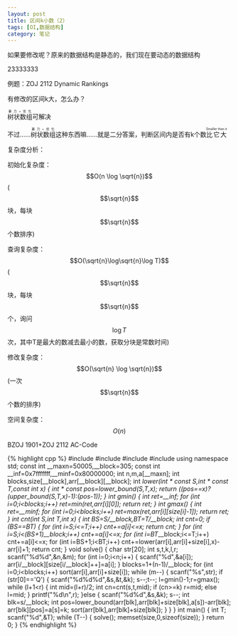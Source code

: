 ```yaml
---
layout: post
title: 区间k小数（2）
tags: [OI,数据结构]
category: 笔记
---
```


如果要修改呢？原来的数据结构是静态的，我们现在要动态的数据结构

23333333

例题：ZOJ 2112 Dynamic Rankings

有修改的区间k大，怎么办？

<ruby>树状数组<rt>暴力+优化</rt></ruby>可解决

不过……<ruby>树状数组<rt>暴力+优化</rt></ruby>这种东西嘛……就是二分答案，判断区间内是否有k个数<ruby>比它大<rt>Smaller than it</rt></ruby>

复杂度分析：

初始化复杂度：$$O(n \log \sqrt{n})$$($$\sqrt{n}$$块，每块$$\sqrt{n}$$个数排序)

查询复杂度：$$O(\sqrt{n}\log\sqrt{n}\log T)$$($$\sqrt{n}$$块，每块$$\sqrt{n}$$个，询问$$\log T$$次，其中T是最大的数减去最小的数，获取分块是常数时间)

修改复杂度：$$O(\sqrt{n} \log \sqrt{n})$$(一次$$\sqrt{n}$$个数的排序)

空间复杂度：$$O(n)$$

BZOJ 1901+ZOJ 2112 AC-Code

{% highlight cpp %}
#include <iostream>
#include <cstdio>
#include <cstring>
#include <algorithm>
using namespace std;
const int __maxn=50005,__block=305;
const int __inf=0x7fffffff,__minf=0x80000000;
int n,m,a[__maxn];
int blocks,size[__block],arr[__block][__block];
int *lower(int * const S,int * const T,const int x)
{
    int * const pos=lower_bound(S,T,x);
    return ((*pos==x)?(upper_bound(S,T,x)-1):(pos-1));
}
int gmin()
{
    int ret=__inf;
    for (int i=0;i<blocks;i++)
        ret=min(ret,arr[i][0]);
    return ret;
}
int gmax()
{
    int ret=__minf;
    for (int i=0;i<blocks;i++)
        ret=max(ret,arr[i][size[i]-1]);
    return ret;
}
int cnt(int S,int T,int x)
{
    int BS=S/__block,BT=T/__block;
    int cnt=0;
    if (BS==BT)
    {
        for (int i=S;i<=T;i++)
            cnt+=a[i]<=x;
        return cnt;
    }
    for (int i=S;i<(BS+1)*__block;i++)
        cnt+=a[i]<=x;
    for (int i=BT*__block;i<=T;i++)
        cnt+=a[i]<=x;
    for (int i=BS+1;i<BT;i++)
        cnt+=lower(arr[i],arr[i]+size[i],x)-arr[i]+1;
    return cnt;
}
void solve()
{
    char str[20];
    int s,t,k,l,r;
    scanf("%d%d",&n,&m);
    for (int i=0;i<n;i++)
    {
        scanf("%d",&a[i]);
        arr[i/__block][size[i/__block]++]=a[i];
    }
    blocks=1+(n-1)/__block;
    for (int i=0;i<blocks;i++)
        sort(arr[i],arr[i]+size[i]);
    while (m--)
    {
        scanf("%s",str);
        if (str[0]=='Q')
        {
            scanf("%d%d%d",&s,&t,&k);
            s--;t--;
            l=gmin()-1;r=gmax();
            while (l+1<r)
            {
                int mid=(l+r)/2;
                int cn=cnt(s,t,mid);
                if (cn>=k)
                    r=mid;
                else
                    l=mid;
            }
            printf("%d\n",r);
        }else
        {
            scanf("%d%d",&s,&k);
            s--;
            int blk=s/__block;
            int pos=lower_bound(arr[blk],arr[blk]+size[blk],a[s])-arr[blk];
            arr[blk][pos]=a[s]=k;
            sort(arr[blk],arr[blk]+size[blk]);
        }
    }
}
int main()
{
    int T;
    scanf("%d",&T);
    while (T--)
    {
        solve();
        memset(size,0,sizeof(size));
    }
    return 0;
}
{% endhighlight %}
